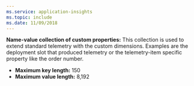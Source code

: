 ```yaml
---
ms.service: application-insights
ms.topic: include
ms.date: 11/09/2018
---
```

**Name-value collection of custom properties:** This collection is used to extend standard telemetry with the custom dimensions. Examples are the deployment slot that produced telemetry or the telemetry-item specific property like the order number.

- **Maximum key length:** 150
- **Maximum value length:** 8,192
